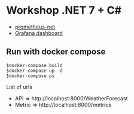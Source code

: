 # Workshop .NET 7 + C#
* [prometheus-net](https://github.com/prometheus-net/prometheus-net)
* [Grafana dashboard](https://grafana.com/grafana/dashboards/10427-prometheus-net/)

## Run with docker compose
```
$docker-compose build
$docker-compose up -d
$docker-compose ps
```

List of urls
* API => http://localhost:8000/WeatherForecast
* Metric => http://localhost:8000/metrics